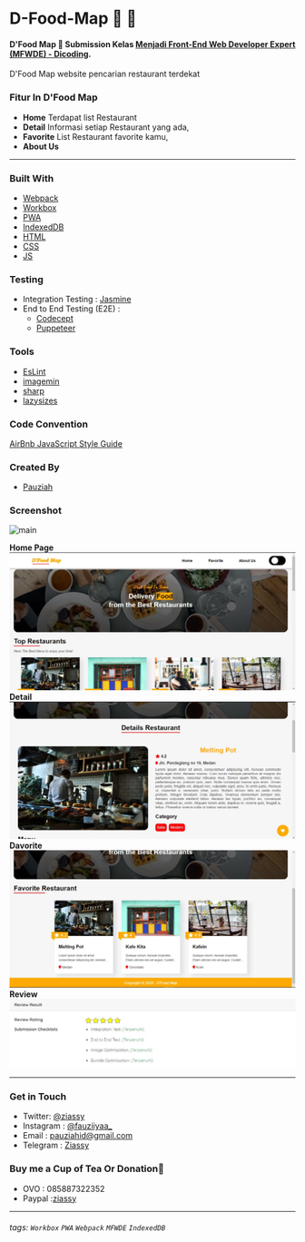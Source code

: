 # D-Food-Map 🍔 🍕

#### D'Food Map 🍟  Submission Kelas [Menjadi Front-End Web Developer Expert (MFWDE) - Dicoding](https://www.dicoding.com/academies/219).

D'Food Map website pencarian restaurant terdekat

### Fitur In D'Food Map
- __Home__ Terdapat list Restaurant
- __Detail__ Informasi setiap Restaurant yang ada,
- __Favorite__ List Restaurant favorite kamu,
- __About Us__

---

### Built With

- [Webpack](https://webpack.js.org/)
- [Workbox](https://developers.google.com/web/tools/workbox)
- [PWA](https://developers.google.com/web/progressive-web-apps)
- [IndexedDB](https://developers.google.com/web/ilt/pwa/working-with-indexeddb)
- [HTML](https://www.w3schools.com/html/)
- [CSS](https://www.w3schools.com/css/)
- [JS](https://www.javascript.com/)

### Testing

- Integration Testing : [Jasmine](https://jasmine.github.io/)
- End to End Testing (E2E) :
  - [Codecept](https://codecept.io/)
  - [Puppeteer](https://codecept.io/helpers/Puppeteer/#seeinsource)

### Tools

- [EsLint](https://eslint.org/)
- [imagemin](https://github.com/imagemin/imagemin)
- [sharp](https://sharp.pixelplumbing.com/)
- [lazysizes](https://www.npmjs.com/package/lazysizes)

### Code Convention

[AirBnb JavaScript Style Guide](https://github.com/airbnb/javascript)

### Created By
- [Pauziah](https://github.com/ziassy)

### Screenshot
![main](screenshot/foodmap.gif)

__Home Page__
![Home](screenshot/home.JPG)
__Detail__
![Detail](screenshot/deatil.JPG)
__Davorite__
![favorite](screenshot/favorite.JPG)
__Review__
![Review](screenshot/review.JPG)

---

### Get in Touch 

- Twitter: [@ziassy](https://twitter.com/ZIASSY1)
- Instagram : [@fauziiyaa_](https://www.instagram.com/fauziiyaa_/)
- Email : [pauziahid@gmail.com](mailto:pauziahid@gmail.com)
- Telegram : [Ziassy](https://t.me/ziassy)

### Buy me a Cup of Tea Or Donation🍺

- OVO : 085887322352
- Paypal :[ziassy](https://www.paypal.me/ziassy)

---

###### tags: `Workbox` `PWA` `Webpack` `MFWDE` `IndexedDB`
